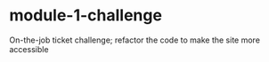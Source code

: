 # module-1-challenge
On-the-job ticket challenge; refactor the code to make the site more accessible
